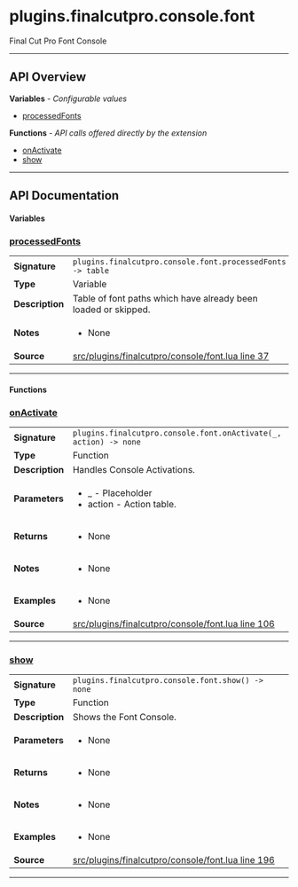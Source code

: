 # plugins.finalcutpro.console.font

Final Cut Pro Font Console

---

## API Overview
**Variables** - _Configurable values_
 * [processedFonts](#processedfonts)

**Functions** - _API calls offered directly by the extension_
 * [onActivate](#onactivate)
 * [show](#show)


---

## API Documentation

#### Variables


### [processedFonts](#processedfonts)

|                                             |                                                                                     |
| --------------------------------------------|-------------------------------------------------------------------------------------|
| **Signature**                               | `plugins.finalcutpro.console.font.processedFonts -> table`                                                                    |
| **Type**                                    | Variable                                                                     |
| **Description**                             | Table of font paths which have already been loaded or skipped.                                                                     |
| **Notes**                                   | <ul><li>None</li></ul> |
| **Source**                                  | [src/plugins/finalcutpro/console/font.lua line 37](https://github.com/CommandPost/CommandPost/blob/develop/src/plugins/finalcutpro/console/font.lua#L37) |

---

#### Functions


### [onActivate](#onactivate)

|                                             |                                                                                     |
| --------------------------------------------|-------------------------------------------------------------------------------------|
| **Signature**                               | `plugins.finalcutpro.console.font.onActivate(_, action) -> none`                                                                    |
| **Type**                                    | Function                                                                     |
| **Description**                             | Handles Console Activations.                                                                     |
| **Parameters**                              | <ul><li>_ - Placeholder</li><li>action - Action table.</li></ul> |
| **Returns**                                 | <ul><li>None</li></ul>          |
| **Notes**                                   | <ul><li>None</li></ul> |
| **Examples**                                | <ul><li>None</li></ul> |
| **Source**                                  | [src/plugins/finalcutpro/console/font.lua line 106](https://github.com/CommandPost/CommandPost/blob/develop/src/plugins/finalcutpro/console/font.lua#L106) |

---


### [show](#show)

|                                             |                                                                                     |
| --------------------------------------------|-------------------------------------------------------------------------------------|
| **Signature**                               | `plugins.finalcutpro.console.font.show() -> none`                                                                    |
| **Type**                                    | Function                                                                     |
| **Description**                             | Shows the Font Console.                                                                     |
| **Parameters**                              | <ul><li>None</li></ul> |
| **Returns**                                 | <ul><li>None</li></ul>          |
| **Notes**                                   | <ul><li>None</li></ul> |
| **Examples**                                | <ul><li>None</li></ul> |
| **Source**                                  | [src/plugins/finalcutpro/console/font.lua line 196](https://github.com/CommandPost/CommandPost/blob/develop/src/plugins/finalcutpro/console/font.lua#L196) |

---

